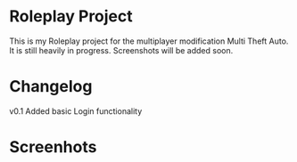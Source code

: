 # Roleplay Project
This is my Roleplay project for the multiplayer modification Multi Theft Auto. It is still heavily in progress. Screenshots will be added soon.
# Changelog
v0.1 Added basic Login functionality

# Screenhots
